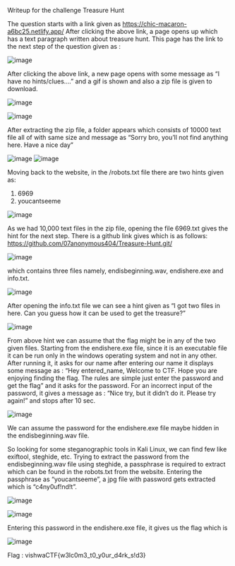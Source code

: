 Writeup for the challenge Treasure Hunt

The question starts with a link given as https://chic-macaron-a6bc25.netlify.app/ 
After clicking the above link, a page opens up which has a text paragraph written about treasure hunt. This page has the link to the next step of the question given as :
<Click Here to start adventure> 

![image](https://user-images.githubusercontent.com/111695465/209706564-34c91d5d-871e-4032-9475-b97e202c51e4.png)
  
After clicking the above link, a new page opens with some message as “I have no hints/clues….” and a gif is shown and also a zip file is given to download.
  
![image](https://user-images.githubusercontent.com/111695465/209706648-2ba63ffc-2399-4c9b-9eeb-8b22ba63ae09.png)
  
![image](https://user-images.githubusercontent.com/111695465/209706667-95ea3059-6451-436d-98a5-c4c756dfd3b3.png)

After extracting the zip file, a folder appears which consists of 10000 text file all of with same size and message as “Sorry bro, you’ll not find anything here. Have a nice day”
  
![image](https://user-images.githubusercontent.com/111695465/209706734-1a563b51-5c9e-4d2e-a229-bf812d7516b6.png)
![image](https://user-images.githubusercontent.com/111695465/209706745-797c2a8d-1462-471a-9426-b7a4151b27c5.png)

Moving back to the website, in the /robots.txt file there are two hints given as:
1. 6969
2. youcantseeme

![image](https://user-images.githubusercontent.com/111695465/209706873-cca1c6f2-d9f3-4c7b-aa96-6a726645afe1.png)

As we had 10,000 text files in the zip file, opening the file 6969.txt gives the hint for the next step. There is a github link gives which is as follows:
https://github.com/07anonymous404/Treasure-Hunt.git/
  
![image](https://user-images.githubusercontent.com/111695465/209706993-09501eed-2374-44b5-bfe0-02f2fa18e7de.png)

which contains three files namely,
endisbeginning.wav, endishere.exe and info.txt.

![image](https://user-images.githubusercontent.com/111695465/209707027-1ffb59cc-e9ab-4b88-80bf-07fb4f1908e8.png)

After opening the info.txt file we can see a hint given as “I got two files in here. Can you guess how it can be used to get the treasure?”
  
![image](https://user-images.githubusercontent.com/111695465/209707107-1b70928a-ab88-41fd-a923-822d6d37650d.png)

From above hint we can assume that the flag might be in any of the two given files.
Starting from the endishere.exe file, since it is an executable file it can be run only in the windows operating system and not in any other. After running it, it asks for our name after entering our name it displays some message as :
“Hey entered_name, Welcome to CTF. Hope you are enjoying finding the flag. The rules are simple just enter the password and get the flag”
and it asks for the password.
For an incorrect input of the password, it gives a message as :
“Nice try, but it didn’t do it. Please try again!” and stops after 10 sec.

![image](https://user-images.githubusercontent.com/111695465/209707161-a61fbbcc-d6af-41c0-9b41-510e9df47c3e.png)

We can assume the password for the endishere.exe file maybe hidden in the endisbeginning.wav file.
  
So looking for some steganographic tools in Kali Linux, we can find few like exiftool, steghide, etc. Trying to extract the password from the endisbeginning.wav file using steghide, a passphrase is required to extract which can be found in the robots.txt from the website. Entering the passphrase as “youcantseeme”, a jpg file with password gets extracted which is “c4ny0uf!nd!t”.                         
  
![image](https://user-images.githubusercontent.com/111695465/209707229-47c6e6dc-ee4e-4897-a6f1-1d2290e9bb99.png)

![image](https://user-images.githubusercontent.com/111695465/209707245-f5301c5a-13e8-4d43-b1c2-cc3f4722529c.png)

Entering this password in the endishere.exe file, it gives us the flag which is 
  
![image](https://user-images.githubusercontent.com/111695465/209707297-788eb7a1-4213-415e-b3e3-bb82dce759ec.png)

Flag : vishwaCTF{w3lc0m3_t0_y0ur_d4rk_s!d3}


